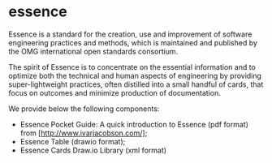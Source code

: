 # essence
Essence is a standard for the creation, use and improvement of software engineering practices and methods, which is maintained and published by the OMG international open standards consortium.

The spirit of Essence is to concentrate on the essential information and to optimize both the
technical and human aspects of engineering by providing super-lightweight practices, often distilled into a small handful of cards, that focus on outcomes and minimize production of documentation.

We provide below the following components:
- Essence Pocket Guide: A quick introduction to Essence (pdf format) from [http://www.ivarjacobson.com/];
- Essence Table (drawio format);
- Essence Cards Draw.io Library (xml format)
